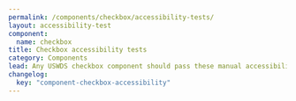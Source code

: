 ```yaml
---
permalink: /components/checkbox/accessibility-tests/
layout: accessibility-test
component:
  name: checkbox
title: Checkbox accessibility tests
category: Components
lead: Any USWDS checkbox component should pass these manual accessibility tests.
changelog:
  key: "component-checkbox-accessibility"
---
```

